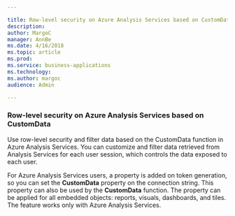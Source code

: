 ```yaml
---

title: Row-level security on Azure Analysis Services based on CustomData
description: 
author: MargoC
manager: AnnBe
ms.date: 4/16/2018
ms.topic: article
ms.prod: 
ms.service: business-applications
ms.technology: 
ms.author: margoc
audience: Admin

---
```

### Row-level security on Azure Analysis Services based on CustomData



Use row-level security and filter data based on the CustomData function in Azure
Analysis Services. You can customize and filter data retrieved from Analysis
Services for each user session, which controls the data exposed to each user.

For Azure Analysis Services users, a property is added on token generation, so
you can set the **CustomData** property on the connection string. This property
can also be used by the **CustomData** function. The property can be applied for
all embedded objects: reports, visuals, dashboards, and tiles. The feature works
only with Azure Analysis Services.
